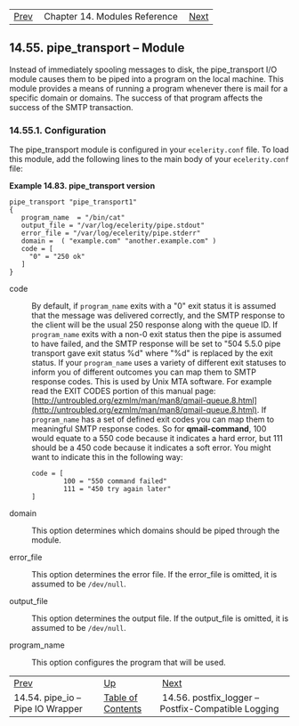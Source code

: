 |     |     |     |
| --- | --- | --- |
| [Prev](modules.pipeio)  | Chapter 14. Modules Reference |  [Next](modules.postfix_logger) |

## 14.55. pipe_transport – Module

<a class="indexterm" name="idp20856656"></a>

Instead of immediately spooling messages to disk, the pipe_transport I/O module causes them to be piped into a program on the local machine. This module provides a means of running a program whenever there is mail for a specific domain or domains. The success of that program affects the success of the SMTP transaction.

### 14.55.1. Configuration

The pipe_transport module is configured in your `ecelerity.conf` file. To load this module, add the following lines to the main body of your `ecelerity.conf` file:

<a name="example.pipe_transport.3"></a>

**Example 14.83. pipe_transport version**

```
pipe_transport "pipe_transport1"
{
   program_name  = "/bin/cat"
   output_file = "/var/log/ecelerity/pipe.stdout"
   error_file = "/var/log/ecelerity/pipe.stderr"
   domain =  ( "example.com" "another.example.com" )
   code = [
     "0" = "250 ok"
   ]
}
```

<dl className="variablelist">

<dt>code</dt>

<dd>

By default, if `program_name` exits with a "0" exit status it is assumed that the message was delivered correctly, and the SMTP response to the client will be the usual 250 response along with the queue ID. If `program_name` exits with a non-0 exit status then the pipe is assumed to have failed, and the SMTP response will be set to "504 5.5.0 pipe transport gave exit status %d" where "%d" is replaced by the exit status. If your `program_name` uses a variety of different exit statuses to inform you of different outcomes you can map them to SMTP response codes. This is used by Unix MTA software. For example read the EXIT CODES portion of this manual page: [http://untroubled.org/ezmlm/man/man8/qmail-queue.8.html](http://untroubled.org/ezmlm/man/man8/qmail-queue.8.html). If `program_name` has a set of defined exit codes you can map them to meaningful SMTP response codes. So for **qmail-command**, 100 would equate to a 550 code because it indicates a hard error, but 111 should be a 450 code because it indicates a soft error. You might want to indicate this in the following way:

```
code = [
        100 = "550 command failed"
        111 = "450 try again later"
]
```
</dd>

<dt>domain</dt>

<dd>

This option determines which domains should be piped through the module.

</dd>

<dt>error_file</dt>

<dd>

This option determines the error file. If the error_file is omitted, it is assumed to be `/dev/null`.

</dd>

<dt>output_file</dt>

<dd>

This option determines the output file. If the output_file is omitted, it is assumed to be `/dev/null`.

</dd>

<dt>program_name</dt>

<dd>

This option configures the program that will be used.

</dd>

</dl>


|     |     |     |
| --- | --- | --- |
| [Prev](modules.pipeio)  | [Up](modules) |  [Next](modules.postfix_logger) |
| 14.54. pipe_io – Pipe IO Wrapper  | [Table of Contents](index) |  14.56. postfix_logger – Postfix-Compatible Logging |
